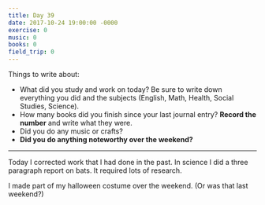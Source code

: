 ```yaml
---
title: Day 39
date: 2017-10-24 19:00:00 -0000
exercise: 0
music: 0
books: 0
field_trip: 0
---
```

Things to write about:

* What did you study and work on today? Be sure to write down everything you did and the subjects (English, Math, Health, Social Studies, Science).
* How many books did you finish since your last journal entry? **Record the number** and write what they were.
* Did you do any music or crafts?
* **Did you do anything noteworthy over the weekend?**

***

Today I corrected work that I had done in the past. In science I did a three paragraph report on bats. It required lots of research.

I made part of my halloween costume over the weekend. (Or was that last weekend?)

